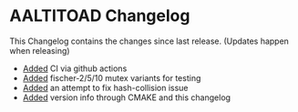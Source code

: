 # AALTITOAD Changelog
This Changelog contains the changes since last release. (Updates happen when releasing)
 - [Added](https://github.com/sillydan1/AALTITOAD/pull/26) CI via github actions
 - [Added](https://github.com/sillydan1/AALTITOAD/pull/27) fischer-2/5/10 mutex variants for testing
 - [Added](https://github.com/sillydan1/AALTITOAD/pull/13) an attempt to fix hash-collision issue
 - [Added](https://github.com/sillydan1/AALTITOAD/pull/28) version info through CMAKE and this changelog
